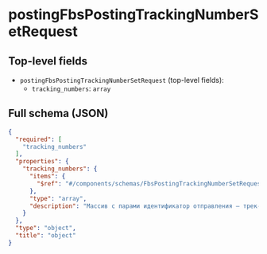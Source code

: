 # postingFbsPostingTrackingNumberSetRequest

## Top-level fields
- `postingFbsPostingTrackingNumberSetRequest` (top-level fields):
  - `tracking_numbers`: `array`

## Full schema (JSON)
```json
{
  "required": [
    "tracking_numbers"
  ],
  "properties": {
    "tracking_numbers": {
      "items": {
        "$ref": "#/components/schemas/FbsPostingTrackingNumberSetRequestTrackingNumber"
      },
      "type": "array",
      "description": "Массив с парами идентификатор отправления — трек-номер."
    }
  },
  "type": "object",
  "title": "object"
}
```
